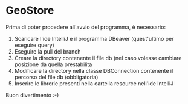 # GeoStore
Prima di poter procedere all'avvio del programma, è necessario:

1. Scaricare l'ide IntelliJ e il programma DBeaver (quest'ultimo per eseguire query)
2. Eseguire la pull del branch
3. Creare la directory contenente il file db (nel caso volesse cambiare posizione da quella prestabilita
4. Modificare la directory nella classe DBConnection contenente il percorso del file db (obbligatoria)
5. Inserire le librerie presenti nella cartella resource nell'ide IntelliJ

Buon divertimento :-)
